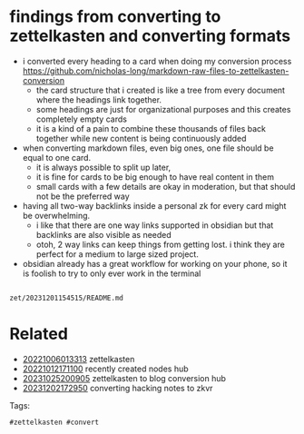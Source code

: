 # findings from converting to zettelkasten and converting formats

- i converted every heading to a card when doing my conversion process <https://github.com/nicholas-long/markdown-raw-files-to-zettelkasten-conversion>
  - the card structure that i created is like a tree from every document where the headings link together.
  - some headings are just for organizational purposes and this creates completely empty cards
  - it is a kind of a pain to combine these thousands of files back together while new content is being continuously added
- when converting markdown files, even big ones, one file should be equal to one card.
  - it is always possible to split up later,
  - it is fine for cards to be big enough to have real content in them
  - small cards with a few details are okay in moderation, but that should not be the preferred way
- having all two-way backlinks inside a personal zk for every card might be overwhelming.
  - i like that there are one way links supported in obsidian but that backlinks are also visible as needed
  - otoh, 2 way links can keep things from getting lost. i think they are perfect for a medium to large sized project.
- obsidian already has a great workflow for working on your phone, so it is foolish to try to only ever work in the terminal

```
```

` zet/20231201154515/README.md `

# Related

- [20221006013313](/zet/20221006013313/README.md) zettelkasten
- [20221012171100](/zet/20221012171100/README.md) recently created nodes hub
- [20231025200905](/zet/20231025200905/README.md) zettelkasten to blog conversion hub
- [20231202172950](/zet/20231202172950/README.md) converting hacking notes to zkvr

Tags:

    #zettelkasten #convert
